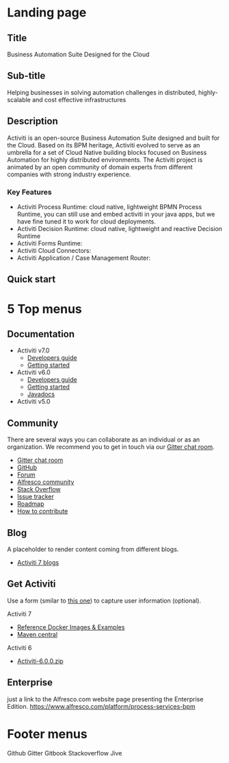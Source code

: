 # Landing page
## Title
Business Automation Suite Designed for the Cloud
## Sub-title
Helping businesses in solving automation challenges in distributed, highly-scalable and cost effective infrastructures
## Description
Activiti is an open-source Business Automation Suite designed and built for the Cloud. Based on its BPM heritage, Activiti  evolved to serve as an umbrella for a set of Cloud Native building blocks focused on Business Automation for highly distributed environments. The Activiti project is animated by an open community of domain experts from different companies with strong industry experience.

### Key Features
* Activiti Process Runtime: cloud native, lightweight BPMN Process Runtime, you can still use and embed activiti in your java apps, but we have fine tuned it to work for cloud deployments.
* Activiti Decision Runtime: cloud native, lightweight and reactive Decision Runtime
* Activiti Forms Runtime: 
* Activiti Cloud Connectors: 
* Activiti Application / Case Management Router: 

## Quick start

# 5 Top menus
## Documentation
  * Activiti v7.0
    * [Developers guide](https://activiti.gitbooks.io/activiti-7-developers-guide/content/)
    * [Getting started](https://activiti.gitbooks.io/activiti-7-developers-guide/content/getting-started.html)
  * Activiti v6.0
    * [Developers guide](https://www.activiti.org/userguide/)
    * [Getting started](https://www.activiti.org/quick-start)
    * [Javadocs](https://www.activiti.org/javadocs/index.html)
  * Activiti v5.0
    
## Community

There are several ways you can collaborate as an individual or as an organization. We recommend you to get in touch via our [Gitter chat room](https://gitter.im/Activiti/Activiti7?utm_source=share-link&utm_medium=link&utm_campaign=share-link).

* [Gitter chat room](https://gitter.im/Activiti/Activiti7?utm_source=share-link&utm_medium=link&utm_campaign=share-link)
* [GitHub](https://github.com/Activiti)
* [Forum](https://community.alfresco.com/community/bpm/contentfilterID=contentstatus%5Bpublished%5D~objecttype~thread%5Bquestions%5D)
* [Alfresco community](https://community.alfresco.com/community/bpm)
* [Stack Overflow](https://stackoverflow.com/search?q=activiti)
* [Issue tracker](https://activiti.atlassian.net/secure/Dashboard.jspa)
* [Roadmap](https://github.com/Activiti/Activiti/wiki/Activiti-7-Roadmap)
* [How to contribute](https://activiti.gitbooks.io/activiti-7-developers-guide/content/contribute.html)

## Blog

A placeholder to render content coming from different blogs.

* [Activiti 7 blogs](https://community.alfresco.com/community/bpm/content?filterID=contentstatus%5Bpublished%5D~category%5Bactiviti-7%5D&filterID=contentstatus%5Bpublished%5D~objecttype~objecttype%5Bblogpost%5D)

## Get Activiti

Use a form (smilar to [this one](https://www.activiti.org/download-bpm)) to capture user information (optional).

Activiti 7
* [Reference Docker Images & Examples](https://hub.docker.com/u/activiti/dashboard/)
* [Maven central](http://search.maven.org/#search%7Cga%7C1%7Cactiviti)

Activiti 6
* [Activiti-6.0.0.zip](https://github.com/Activiti/Activiti/releases/download/activiti-6.0.0/activiti-6.0.0.zip)

## Enterprise

just a link to the Alfresco.com website page presenting the Enterprise Edition.
https://www.alfresco.com/platform/process-services-bpm

# Footer menus
Github Gitter Gitbook Stackoverflow Jive

